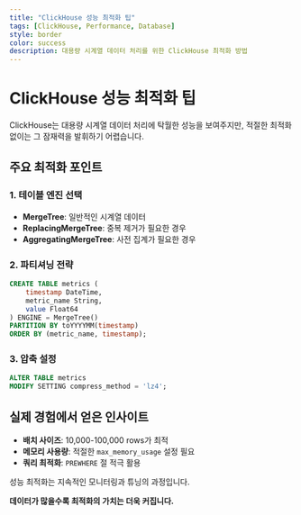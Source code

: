 ```yaml
---
title: "ClickHouse 성능 최적화 팁"
tags: [ClickHouse, Performance, Database]
style: border
color: success
description: 대용량 시계열 데이터 처리를 위한 ClickHouse 최적화 방법
---
```


# ClickHouse 성능 최적화 팁

ClickHouse는 대용량 시계열 데이터 처리에 탁월한 성능을 보여주지만, 적절한 최적화 없이는 그 잠재력을 발휘하기 어렵습니다.

## 주요 최적화 포인트

### 1. 테이블 엔진 선택
- **MergeTree**: 일반적인 시계열 데이터
- **ReplacingMergeTree**: 중복 제거가 필요한 경우
- **AggregatingMergeTree**: 사전 집계가 필요한 경우

### 2. 파티셔닝 전략
```sql
CREATE TABLE metrics (
    timestamp DateTime,
    metric_name String,
    value Float64
) ENGINE = MergeTree()
PARTITION BY toYYYYMM(timestamp)
ORDER BY (metric_name, timestamp);
```

### 3. 압축 설정
```sql
ALTER TABLE metrics 
MODIFY SETTING compress_method = 'lz4';
```

## 실제 경험에서 얻은 인사이트

- **배치 사이즈**: 10,000-100,000 rows가 최적
- **메모리 사용량**: 적절한 `max_memory_usage` 설정 필요
- **쿼리 최적화**: `PREWHERE` 절 적극 활용

성능 최적화는 지속적인 모니터링과 튜닝의 과정입니다.

**데이터가 많을수록 최적화의 가치는 더욱 커집니다.**